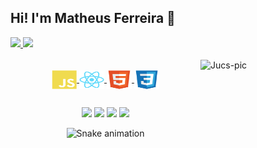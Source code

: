 ## Hi! I'm Matheus Ferreira 👋
<div>
  <a href="https://github.com/flynof">
  <img height="180em" src="https://github-readme-stats.vercel.app/api?username=flynof&show_icons=true&theme=chartreuse-dark&include_all_commits=true&count_private=true"/>
  <img height="180em" src="https://github-readme-stats.vercel.app/api/top-langs/?username=flynof&layout=compact&langs_count=7&theme=chartreuse-dark"/>
</div>
  
  <div><br>
  <img align="right" alt="Jucs-pic" height="150" src="https://bestanimations.com/media/dragons/1977101522dragon-animated-gif-73.gif#.YjD_16NF9Q0.link" width="200" height="200">
</div>
  
  <div style="display: inline_block" align="center"><br>
  <img align="center" alt="Rafa-Js" height="30" width="40" src="https://raw.githubusercontent.com/devicons/devicon/master/icons/javascript/javascript-plain.svg">
  <img align="center" alt="Rafa-React" height="30" width="40" src="https://raw.githubusercontent.com/devicons/devicon/master/icons/react/react-original.svg">
  <img align="center" alt="Rafa-HTML" height="30" width="40" src="https://raw.githubusercontent.com/devicons/devicon/master/icons/html5/html5-original.svg">
  <img align="center" alt="Rafa-CSS" height="30" width="40" src="https://raw.githubusercontent.com/devicons/devicon/master/icons/css3/css3-original.svg">
</div>
  
 ##  
  
 <div style="display: inline_block" align="center"> 
  <a href="https://www.instagram.com/flynof/" rel="noopener"><img src="https://img.shields.io/badge/-Instagram-%23E4405F?style=for-the-badge&logo=instagram&logoColor=white" rel="noopener"></a>
  <a href = "https://mail.google.com/mail/u/0/#inbox" rel="noopener"><img src="https://img.shields.io/badge/-Gmail-e83838?style=for-the-badge&logo=gmail&logoColor=white" rel="noopener"></a>
  <a href="https://www.linkedin.com/in/matheus-ferreira-167baa230/" rel="noopener"><img src="https://img.shields.io/badge/-LinkedIn-%230077B5?style=for-the-badge&logo=linkedin&logoColor=white" rel="noopener"></a> 
  <a href="https://github.com/flynof" rel="noopener"><img src="https://img.shields.io/badge/GitHub-000000?style=for-the-badge&logo=github&logoColor=white&rel=noopener" rel="noopener"></a>
 
   ![Snake animation](https://github.com/flynof/flynof/blob/output/github-contribution-grid-snake.svg)
  
  </div>

 
